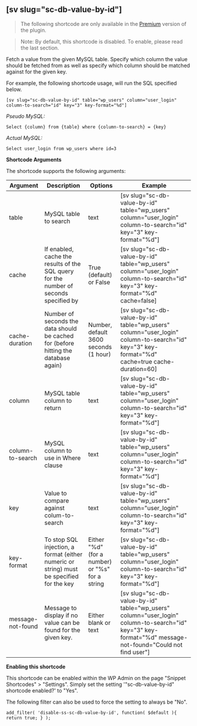## [sv slug="sc-db-value-by-id"]

> The following shortcode are only available in the [Premium](https://shop.yeken.uk/product/shortcode-variables/) version of the plugin.

> Note: By default, this shortcode is disabled. To enable, please read the last section.

Fetch a value from the given MySQL table. Specify which column the value should be fetched from as well as specify which column should be matched against for the given key.

For example, the following shortcode usage, will run the SQL specified below.

`[sv slug="sc-db-value-by-id" table="wp_users" column="user_login" column-to-search="id" key="3" key-format="%d"]`

*Pseudo MySQL:*

`Select {column} from {table} where {column-to-search} = {key}`

*Actual MySQL:*

`Select user_login from wp_users where id=3`

**Shortcode Arguments**

The shortcode supports the following arguments:

| Argument          | Description                                                                              | Options                                         | Example |
|-------------------|------------------------------------------------------------------------------------------|-------------------------------------------------|--|
| table             | MySQL table to search                                                                    | text                                            | [sv slug="sc-db-value-by-id" table="wp_users" column="user_login" column-to-search="id" key="3" key-format="%d"]
| cache             | If enabled, cache the results of the SQL query for the number of seconds specified by    | True (default) or False                         | [sv slug="sc-db-value-by-id" table="wp_users" column="user_login" column-to-search="id" key="3" key-format="%d" cache=false]
| cache-duration    | Number of seconds the data should be cached for (before hitting the database again)      | Number, default 3600 seconds (1 hour)           | [sv slug="sc-db-value-by-id" table="wp_users" column="user_login" column-to-search="id" key="3" key-format="%d" cache=true cache-duration=60]
| column            | MySQL table column to return                                                             | text                                            | [sv slug="sc-db-value-by-id" table="wp_users" column="user_login" column-to-search="id" key="3" key-format="%d"]
| column-to-search  | MySQL column to use in Where clause                                                      | text                                            | [sv slug="sc-db-value-by-id" table="wp_users" column="user_login" column-to-search="id" key="3" key-format="%d"]
| key               | Value to compare against colum-to-search                                                 | text                                            | [sv slug="sc-db-value-by-id" table="wp_users" column="user_login" column-to-search="id" key="3" key-format="%d"]
| key-format        | To stop SQL injection, a format (either numeric or string) must be specified for the key | Either "%d" (for a number) or "%s" for a string | [sv slug="sc-db-value-by-id" table="wp_users" column="user_login" column-to-search="id" key="3" key-format="%d"]
| message-not-found | Message to display if no value can be found for the given key.                           | Either blank or text                            | [sv slug="sc-db-value-by-id" table="wp_users" column="user_login" column-to-search="id" key="3" key-format="%d" message-not-found="Could not find user"]

**Enabling this shortcode**

This shortcode can be enabled within the WP Admin on the page "Snippet Shortcodes" > "Settings". Simply set the setting '"sc-db-value-by-id" shortcode enabled?' to "Yes".  

The following filter can also be used to force the setting to always be "No".

`add_filter( 'disable-ss-sc-db-value-by-id', function( $default ){ return true; } );`